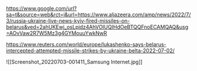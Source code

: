 https://www.google.com/url?sa=t&source=web&rct=j&url=https://www.aljazeera.com/amp/news/2022/7/3/russia-ukraine-live-news-kyiv-fired-missiles-on-belarus&ved=2ahUKEwj_osLpjdz4AhVOIUQIHdOeBTQQFnoECAMQAQ&usg=AOvVaw2R7W5Mz3g4GYMouuYwkNwR

https://www.reuters.com/world/europe/lukashenko-says-belarus-intercepted-attempted-missile-strikes-by-ukraine-belta-2022-07-02/

![[Screenshot_20220703-001411_Samsung Internet.jpg]]